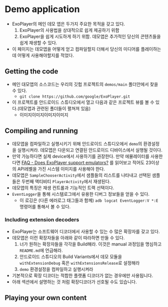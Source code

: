 # Demo application
- ExoPlayer의 메인 데모 앱은 두가지 주요한 목적을 갖고 있다.
    1. ExoPlayer의 사용법을 상대적으로 쉽게 제공하기 위함
    2. ExoPlayer을 쉽게 시도하게 하기 위함. 데모앱은 추가적인 당신의 콘텐츠들을 쉽게 재생할 수 있다.
- 이 페이지는 데모앱을 어떻게 얻고 컴파일할지 더해서 당신의 미디어를 플레이하는데 어떻게 사용해야할지를 적었다.

## Getting the code
- 메인 대모앱의 소스코드는 우리의 깃헙 프로젝트의 `demos/main` 폴더안에서 찾을 수 있다.
    - `git clone https://github.com/google/ExoPlayer.git`
- 이 프로젝트를 안드로이드 스튜디오에서 열고 다음과 같은 프로젝트 뷰를 볼 수 있다.(데모앱과 관련된 폴더들이 펼쳐져 있음)
    - 이미지이미지이미지이미지

## Compiling and running
- 데모앱을 컴파일하고 실행시키기 위해 안드로이드 스튜디오에서 `demo`의 환경설정을 실행시켜라. 데모앱은 다운되고 연결된 안드로이드 디바이스에서 실행될 것이다.
- 만약 가능하다면 실제 device에서 사용하기를 권장한다. 만약 에뮬레이터를 사용한다면 [FAQ - Does ExoPlayer support emulators?](https://google.github.io/ExoPlayer/faqs.html#does-exoplayer-support-emulators) 를 읽어보고 적어도 23이상의 API레벨을 가진 시스템 이미지를 사용해야 한다.
- 데모앱은 `SampleChooserActivity`에서 샘플들의 리스트를 나타내고 선택된 샘플들은 두번째 액티비티 `PlayerActivity`에서 재생된다.
- 데모앱의 특징은 재생 컨트롤과 기능적인 트랙 선택이다.
- `EventLogger`을 통해 시스템로그에서 유용한 디버그 정보들을 얻을 수 있다.
    - 이 로깅은 (다른 에러로그 태그들과 함께) `adb logcat EventLogger:V *:E` 명령어를 통해서 볼 수 있다.

### Including extension decoders
- ExoPlayer는 소프트웨어 디코더에서 사용할 수 있는 수 많은 확장자를 갖고 있다.
- 데모앱은 이런 확장자들을 아래와 같이 따라하면 만들 수 있다.
    1. 너가 원하는 확장자들을 각각을 Build해라. 이것은 manual 과정임을 명심하고 `README.md`에 언급해라.
    2. 안드로이드 스튜디오의 Build Variants에서 데모 모듈을 `withExtensionDebug` 혹은 `withExtensionsRelease`로 설정해라
    3. `demo` 환경설정을 컴파일하고 실행시켜라
- 기본적으로 확장 디코더는 적합한 플랫폼 디코더가 없는 경우에만 사용됩니다.
- 아래 섹션에서 설명하는 것 처럼 확장디코더가 선호될 수도 있습니다.



## Playing your own content
